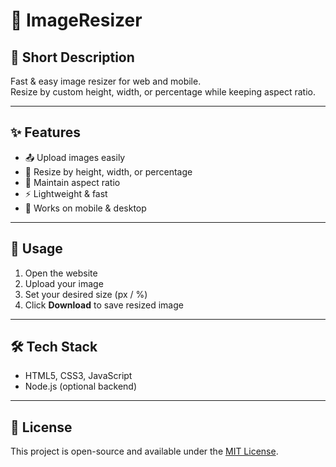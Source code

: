 # 📸 ImageResizer

## 📝 Short Description
Fast & easy image resizer for web and mobile.  
Resize by custom height, width, or percentage while keeping aspect ratio.

---

## ✨ Features
- 📤 Upload images easily  
- 📏 Resize by height, width, or percentage  
- 🔄 Maintain aspect ratio  
- ⚡ Lightweight & fast  
- 📱 Works on mobile & desktop  

---

## 🚀 Usage
1. Open the website  
2. Upload your image  
3. Set your desired size (px / %)  
4. Click **Download** to save resized image  

---

## 🛠️ Tech Stack
- HTML5, CSS3, JavaScript  
- Node.js (optional backend)

---

## 📄 License
This project is open-source and available under the [MIT License](LICENSE).
